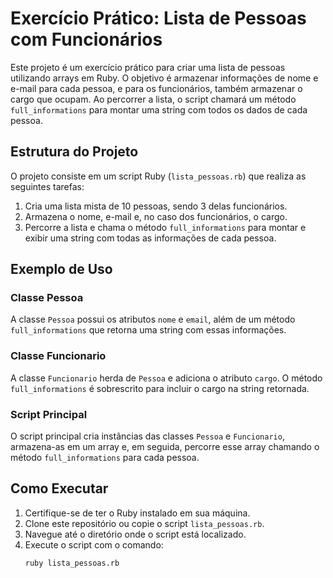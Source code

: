 # Exercício Prático: Lista de Pessoas com Funcionários

Este projeto é um exercício prático para criar uma lista de pessoas utilizando arrays em Ruby. O objetivo é armazenar informações de nome e e-mail para cada pessoa, e para os funcionários, também armazenar o cargo que ocupam. Ao percorrer a lista, o script chamará um método `full_informations` para montar uma string com todos os dados de cada pessoa.

## Estrutura do Projeto

O projeto consiste em um script Ruby (`lista_pessoas.rb`) que realiza as seguintes tarefas:

1. Cria uma lista mista de 10 pessoas, sendo 3 delas funcionários.
2. Armazena o nome, e-mail e, no caso dos funcionários, o cargo.
3. Percorre a lista e chama o método `full_informations` para montar e exibir uma string com todas as informações de cada pessoa.

## Exemplo de Uso

### Classe Pessoa

A classe `Pessoa` possui os atributos `nome` e `email`, além de um método `full_informations` que retorna uma string com essas informações.

### Classe Funcionario

A classe `Funcionario` herda de `Pessoa` e adiciona o atributo `cargo`. O método `full_informations` é sobrescrito para incluir o cargo na string retornada.

### Script Principal

O script principal cria instâncias das classes `Pessoa` e `Funcionario`, armazena-as em um array e, em seguida, percorre esse array chamando o método `full_informations` para cada pessoa.

## Como Executar

1. Certifique-se de ter o Ruby instalado em sua máquina.
2. Clone este repositório ou copie o script `lista_pessoas.rb`.
3. Navegue até o diretório onde o script está localizado.
4. Execute o script com o comando:
   ```bash
   ruby lista_pessoas.rb
